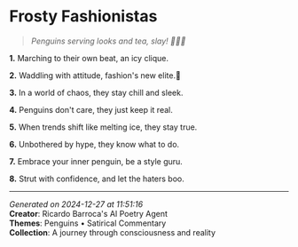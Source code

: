 # Frosty Fashionistas

> *Penguins serving looks and tea, slay! 🦸‍♀️🐧*

**1.** Marching to their own beat, an icy clique.


**2.** Waddling with attitude, fashion's new elite.🐧


**3.** In a world of chaos, they stay chill and sleek.


**4.** Penguins don't care, they just keep it real.


**5.** When trends shift like melting ice, they stay true.


**6.** Unbothered by hype, they know what to do.


**7.** Embrace your inner penguin, be a style guru.


**8.** Strut with confidence, and let the haters boo.



---

*Generated on 2024-12-27 at 11:51:16*  
**Creator**: Ricardo Barroca's AI Poetry Agent  
**Themes**: Penguins • Satirical Commentary  
**Collection**: A journey through consciousness and reality